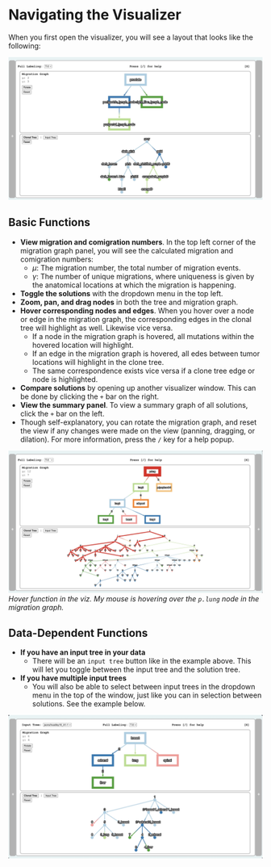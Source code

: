 # Navigating the Visualizer

When you first open the visualizer, you will see a layout that looks like the following:

![viz](../figures/first-viz.jpeg)

## Basic Functions

- **View migration and comigration numbers**. In the top left corner of the migration graph panel, you will see the calculated migration and comigration numbers:
  - $\mu$: The migration number, the total number of migration events.
  - $\gamma$: The number of unique migrations, where uniqueness is given by the anatomical locations at which the migration is happening.
- **Toggle the solutions** with the dropdown menu in the top left.
- **Zoom, pan, and drag nodes** in both the tree and migration graph.
- **Hover corresponding nodes and edges**. When you hover over a node or edge in the migration graph, the corresponding edges in the clonal tree will highlight as well. Likewise vice versa.
  - If a node in the migration graph is hovered, all mutations within the hovered location will highlight.
  - If an edge in the migration graph is hovered, all edes between tumor locations will highlight in the clone tree.
  - The same correspondence exists vice versa if a clone tree edge or node is highlighted.
- **Compare solutions** by opening up another visualizer window. This can be done by clicking the `+` bar on the right.
- **View the summary panel**. To view a summary graph of all solutions, click the `+` bar on the left.
- Though self-explanatory, you can rotate the migration graph, and reset the view if any changes were made on the view (panning, dragging, or dilation). For more information, press the `/` key for a help popup.

![hover-viz](../figures/hover-viz.jpeg)
*Hover function in the viz. My mouse is hovering over the `p.lung` node in the migration graph.*

## Data-Dependent Functions

- **If you have an input tree in your data**
  - There will be an `input tree` button like in the example above. This will let you toggle between the input tree and the solution tree.
- **If you have multiple input trees**
  - You will also be able to select between input trees in the dropdown menu in the top of the window, just like you can in selection between solutions. See the example below.

![multi-input](../figures/multi-input.jpeg)
